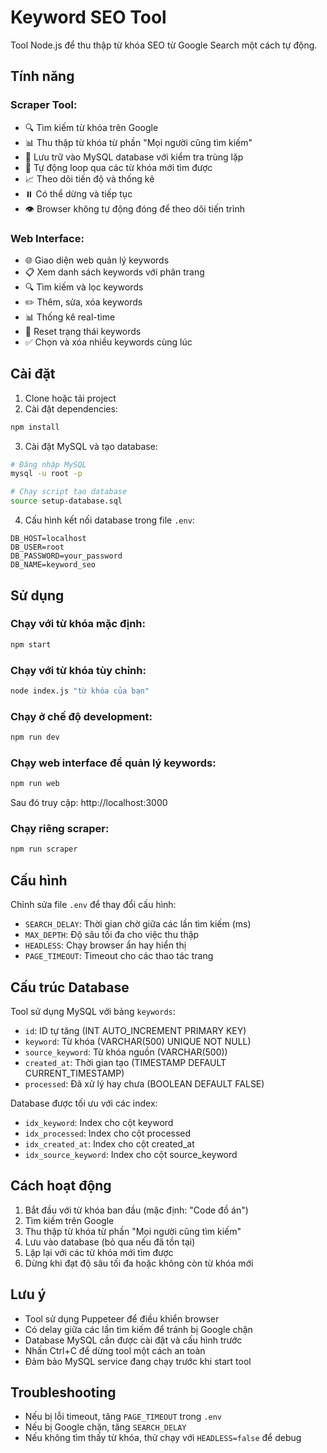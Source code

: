 # Keyword SEO Tool

Tool Node.js để thu thập từ khóa SEO từ Google Search một cách tự động.

## Tính năng

### Scraper Tool:
- 🔍 Tìm kiếm từ khóa trên Google
- 📊 Thu thập từ khóa từ phần "Mọi người cũng tìm kiếm"
- 💾 Lưu trữ vào MySQL database với kiểm tra trùng lặp
- 🔄 Tự động loop qua các từ khóa mới tìm được
- 📈 Theo dõi tiến độ và thống kê
- ⏸️ Có thể dừng và tiếp tục
- 👁️ Browser không tự động đóng để theo dõi tiến trình

### Web Interface:
- 🌐 Giao diện web quản lý keywords
- 📋 Xem danh sách keywords với phân trang
- 🔍 Tìm kiếm và lọc keywords
- ✏️ Thêm, sửa, xóa keywords
- 📊 Thống kê real-time
- 🔄 Reset trạng thái keywords
- ✅ Chọn và xóa nhiều keywords cùng lúc

## Cài đặt

1. Clone hoặc tải project
2. Cài đặt dependencies:

```bash
npm install
```

3. Cài đặt MySQL và tạo database:

```bash
# Đăng nhập MySQL
mysql -u root -p

# Chạy script tạo database
source setup-database.sql
```

4. Cấu hình kết nối database trong file `.env`:

```env
DB_HOST=localhost
DB_USER=root
DB_PASSWORD=your_password
DB_NAME=keyword_seo
```

## Sử dụng

### Chạy với từ khóa mặc định:
```bash
npm start
```

### Chạy với từ khóa tùy chỉnh:
```bash
node index.js "từ khóa của bạn"
```

### Chạy ở chế độ development:
```bash
npm run dev
```

### Chạy web interface để quản lý keywords:
```bash
npm run web
```
Sau đó truy cập: http://localhost:3000

### Chạy riêng scraper:
```bash
npm run scraper
```

## Cấu hình

Chỉnh sửa file `.env` để thay đổi cấu hình:

- `SEARCH_DELAY`: Thời gian chờ giữa các lần tìm kiếm (ms)
- `MAX_DEPTH`: Độ sâu tối đa cho việc thu thập
- `HEADLESS`: Chạy browser ẩn hay hiển thị
- `PAGE_TIMEOUT`: Timeout cho các thao tác trang

## Cấu trúc Database

Tool sử dụng MySQL với bảng `keywords`:

- `id`: ID tự tăng (INT AUTO_INCREMENT PRIMARY KEY)
- `keyword`: Từ khóa (VARCHAR(500) UNIQUE NOT NULL)
- `source_keyword`: Từ khóa nguồn (VARCHAR(500))
- `created_at`: Thời gian tạo (TIMESTAMP DEFAULT CURRENT_TIMESTAMP)
- `processed`: Đã xử lý hay chưa (BOOLEAN DEFAULT FALSE)

Database được tối ưu với các index:
- `idx_keyword`: Index cho cột keyword
- `idx_processed`: Index cho cột processed
- `idx_created_at`: Index cho cột created_at
- `idx_source_keyword`: Index cho cột source_keyword

## Cách hoạt động

1. Bắt đầu với từ khóa ban đầu (mặc định: "Code đồ án")
2. Tìm kiếm trên Google
3. Thu thập từ khóa từ phần "Mọi người cũng tìm kiếm"
4. Lưu vào database (bỏ qua nếu đã tồn tại)
5. Lặp lại với các từ khóa mới tìm được
6. Dừng khi đạt độ sâu tối đa hoặc không còn từ khóa mới

## Lưu ý

- Tool sử dụng Puppeteer để điều khiển browser
- Có delay giữa các lần tìm kiếm để tránh bị Google chặn
- Database MySQL cần được cài đặt và cấu hình trước
- Nhấn Ctrl+C để dừng tool một cách an toàn
- Đảm bảo MySQL service đang chạy trước khi start tool

## Troubleshooting

- Nếu bị lỗi timeout, tăng `PAGE_TIMEOUT` trong `.env`
- Nếu bị Google chặn, tăng `SEARCH_DELAY`
- Nếu không tìm thấy từ khóa, thử chạy với `HEADLESS=false` để debug
